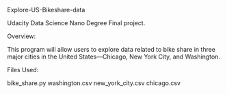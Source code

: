 Explore-US-Bikeshare-data

Udacity Data Science Nano Degree Final project.

Overview:

This program will allow users to explore data related to bike share in three major cities in the United States—Chicago, New York City, and Washington.

Files Used:

bike_share.py
washington.csv
new_york_city.csv
chicago.csv

